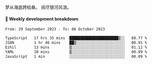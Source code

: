 梦从海底跨枯桑。
阅尽银河风浪。


#### 📝 Weekly development breakdown

<!--START_SECTION:waka-->

```txt
From: 29 September 2023 - To: 06 October 2023

TypeScript   17 hrs 35 mins  ██████████████████████▒░░   88.77 %
JSON         1 hr 46 mins    ██▒░░░░░░░░░░░░░░░░░░░░░░   08.91 %
Ezhil        13 mins         ▒░░░░░░░░░░░░░░░░░░░░░░░░   01.12 %
YAML         10 mins         ▒░░░░░░░░░░░░░░░░░░░░░░░░   00.89 %
JavaScript   1 min           ░░░░░░░░░░░░░░░░░░░░░░░░░   00.09 %
```

<!--END_SECTION:waka-->



